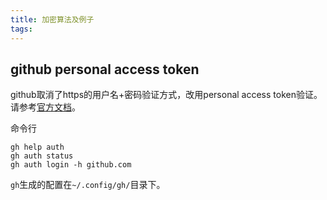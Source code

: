 ```yaml
---
title: 加密算法及例子
tags:
---
```


## github personal access token

github取消了https的用户名+密码验证方式，改用personal access token验证。请参考[官方文档](https://docs.github.com/zh/authentication/keeping-your-account-and-data-secure/managing-your-personal-access-tokens)。

命令行

    gh help auth
    gh auth status
    gh auth login -h github.com

`gh`生成的配置在`~/.config/gh/`目录下。



